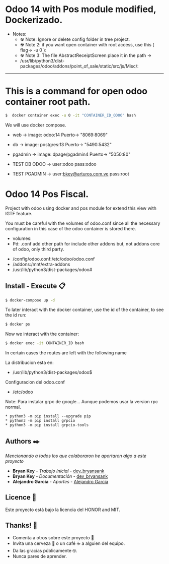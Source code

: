 # Odoo 14 with Pos module modified, Dockerizado.

- Notes:
  * ☢ Note: Ignore or delete config folder in tree project.
  * ☢ Note 2: if you want open container with root access, use this ( flag-> -u 0 ):
  * ☢ Note 3: The file AbstractReceiptScreen place it in the path ->
  * /usr/lib/python3/dist-packages/odoo/addons/point_of_sale/static/src/js/Misc/:

<hr />

# This is a command for open odoo container root path.

```bash
$  docker container exec -u 0 -it "CONTAINER_ID_ODOO" bash
```


We will use docker compose. 
- web           -> image: odoo:14             Puerto-> "8069:8069"
- db            -> image: postgres:13         Puerto-> "5490:5432" 
- pgadmin       -> image: dpage/pgadmin4      Puerto-> "5050:80"

- TEST DB ODOO     -> user:odoo pass:odoo
- TEST PGADMIN  -> user:bkey@arturos.com.ve pass:root

# Odoo 14 Pos Fiscal.
Project with odoo using docker and pos module for extend this view with IGTF feature.

You must be careful with the volumes of odoo.conf since all the necessary configuration in this case of the odoo container is stored there.

- volumes:
- Pd: .conf add other path for include other addons but, not addons core of odoo, only third party.
*   /config/odoo.conf:/etc/odoo/odoo.conf
*   /addons:/mnt/extra-addons
*   /usr/lib/python3/dist-packages/odoo#

## Install - Execute 📋

```bash
$ docker-compose up -d
```

<p>To later interact with the docker container, use the id of the container, to see the id run:</p>

```bash
$ docker ps
```

<p>Now we interact with the container:</p>

```bash
$ docker exec -it CONTAINER_ID bash
```

<p>In certain cases the routes are left with the following name</p>

La distribucion esta en:
- /usr/lib/python3/dist-packages/odoo$

Configuracion del odoo.conf
- /etc/odoo

Note: 
Para instalar grpc de google... 
Aunque podemos usar la version rpc normal.
~~~
* python3 -m pip install --upgrade pip
* python3 -m pip install grpcio
* python3 -m pip install grpcio-tools
~~~

## Authors ✒️

_Mencionando a todos los que colaboraron he aportaron algo a este proyecto_

* **Bryan Key** - *Trabajo Inicial* - [dev_bryansank](https://github.com/bryansank) 
* **Bryan Key** - *Documentación* - [dev_bryansank](https://github.com/bryansank)
* **Alejandro Garcia** - *Aportes* - [Alejandro Garcia](https://github.com/alejandro-garcia)

## Licence 📄

Este proyecto está bajo la licencia del HONOR and MIT.

## Thanks! 🎁

* Comenta a otros sobre este proyecto 📢
* Invita una cerveza 🍺 o un café ☕ a alguien del equipo. 
* Da las gracias públicamente 🤓.
* Nunca pares de aprender.
